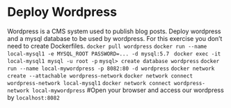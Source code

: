 #  Deploy Wordpress
Wordpress is a CMS system used to publish blog posts. Deploy wordpress and a mysql database to be used by wordpress. 
For this exercise you don’t need to create Dockerfiles. 
 ```docker pull wordpress```
 ```docker run --name local-mysql1 -e MYSQL_ROOT PASSWORD=... -d mysql:5.7```
 ``` docker exec -it local-mysql1 mysql -u root -p```
 ```mysql> create database wordpress```
 ```docker run --name local-mywordpress -p 8082:80 -d wordpress```
 ```docker network create --attachable wordpress-network```
 ```docker network connect wordpress-network local-mysql1```
 ```docker network connect wordpress-network local-mywordpress```
#Open your browser and access our wordpress by ```localhost:8082```
